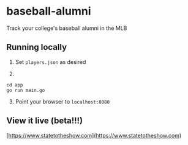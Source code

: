 # baseball-alumni
Track your college's baseball alumni in the MLB  

## Running locally

1. Set `players.json` as desired

2.  
`cd app`  
`go run main.go`  

3. Point your browser to `localhost:8080`

## View it live (beta!!!)  

[https://www.statetotheshow.com](https://www.statetotheshow.com)  
